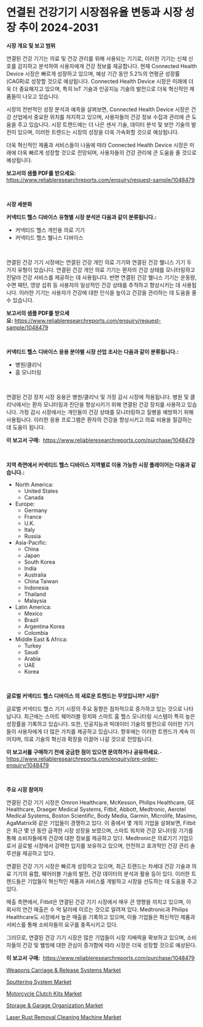 <p><h1>연결된 건강기기 시장점유율 변동과 시장 성장 추이 2024-2031</h1></p><p><strong>시장 개요 및 보고 범위</strong></p>
<p><p>연결된 건강 기기는 의료 및 건강 관리를 위해 사용되는 기기로, 이러한 기기는 신체 신호를 감지하고 분석하여 사용자에게 건강 정보를 제공합니다. 현재 Connected Health Device 시장은 빠르게 성장하고 있으며, 예상 기간 동안 5.2%의 연평균 성장률(CAGR)로 성장할 것으로 예상됩니다. Connected Health Device 시장은 미래에 더욱 더 중요해지고 있으며, 특히 IoT 기술과 인공지능 기술의 발전으로 더욱 혁신적인 제품들이 나오고 있습니다.</p><p>시장의 전반적인 성장 분석과 예측을 살펴보면, Connected Health Device 시장은 건강 산업에서 중요한 위치를 차지하고 있으며, 사용자들의 건강 정보 수집과 관리에 큰 도움을 주고 있습니다. 시장 트렌드에는 더 나은 센서 기술, 데이터 분석 및 보안 기술의 발전이 있으며, 이러한 트렌드는 시장의 성장을 더욱 가속화할 것으로 예상됩니다.</p><p>더욱 혁신적인 제품과 서비스들이 나옴에 따라 Connected Health Device 시장은 미래에 더욱 빠르게 성장할 것으로 전망되며, 사용자들의 건강 관리에 큰 도움을 줄 것으로 예상됩니다.</p></p>
<p><strong>보고서의 샘플 PDF를 받으세요:</strong> <a href="https://www.reliableresearchreports.com/enquiry/request-sample/1048479">https://www.reliableresearchreports.com/enquiry/request-sample/1048479</a></p>
<p>&nbsp;</p>
<p><strong>시장 세분화</strong></p>
<p><strong>커넥티드 헬스 디바이스 유형별 시장 분석은 다음과 같이 분류됩니다.:</strong></p>
<p><ul><li>커넥티드 헬스 개인용 의료 기기</li><li>커넥티드 헬스 웰니스 디바이스</li></ul></p>
<p>&nbsp;</p>
<p><p>연결된 건강 기기 시장에는 연결된 건강 개인 의료 기기와 연결된 건강 웰니스 기기 두 가지 유형이 있습니다. 연결된 건강 개인 의료 기기는 환자의 건강 상태를 모니터링하고 진달라 건강 서비스를 제공하는 데 사용됩니다. 반면 연결된 건강 웰니스 기기는 운동량, 수면 패턴, 영양 섭취 등 사용자의 일상적인 건강 상태를 추적하고 향상시키는 데 사용됩니다. 이러한 기기는 사용자가 건강에 대한 인식을 높이고 건강을 관리하는 데 도움을 줄 수 있습니다.</p></p>
<p><strong>보고서의 샘플 PDF를 받으세요:</strong>&nbsp;<a href="https://www.reliableresearchreports.com/enquiry/request-sample/1048479">https://www.reliableresearchreports.com/enquiry/request-sample/1048479</a></p>
<p>&nbsp;</p>
<p><strong> 커넥티드 헬스 디바이스 응용 분야별 시장 산업 조사는 다음과 같이 분류됩니다.:</strong></p>
<p><ul><li>병원/클리닉</li><li>홈 모니터링</li></ul></p>
<p>&nbsp;</p>
<p><p>연결된 건강 장치 시장 응용은 병원/클리닉 및 가정 감시 시장에 적용됩니다. 병원 및 클리닉에서는 환자 모니터링과 진단을 향상시키기 위해 연결된 건강 장치를 사용하고 있습니다. 가정 감시 시장에서는 개인들이 건강 상태를 모니터링하고 질병을 예방하기 위해 사용됩니다. 이러한 응용 프로그램은 환자의 건강을 향상시키고 의료 비용을 절감하는 데 도움이 됩니다.</p></p>
<p><strong>이 보고서 구매:</strong>&nbsp; <a href="https://www.reliableresearchreports.com/purchase/1048479">https://www.reliableresearchreports.com/purchase/1048479</a></p>
<p>&nbsp;</p>
<p><strong>지역 측면에서 커넥티드 헬스 디바이스 지역별로 이용 가능한 시장 플레이어는 다음과 같습니다.:</strong></p>
<p><ul>
    <li>
        North America:
        <ul>
            <li>United States</li>
            <li>Canada</li>
        </ul>
    </li>
    <li>
        Europe:
        <ul>
            <li>Germany</li>
            <li>France</li>
            <li>U.K.</li>
            <li>Italy</li>
            <li>Russia</li>
        </ul>
    </li>
    <li>
        Asia-Pacific:
        <ul>
            <li>China</li>
            <li>Japan</li>
            <li>South Korea</li>
            <li>India</li>
            <li>Australia</li>
            <li>China Taiwan</li>
            <li>Indonesia</li>
            <li>Thailand</li>
            <li>Malaysia</li>
        </ul>
    </li>
    <li>
        Latin America:
        <ul>
            <li>Mexico</li>
            <li>Brazil</li>
            <li>Argentina Korea</li>
            <li>Colombia</li>
        </ul>
    </li>
    <li>
        Middle East & Africa:
        <ul>
            <li>Turkey</li>
            <li>Saudi</li>
            <li>Arabia</li>
            <li>UAE</li>
            <li>Korea</li>
        </ul>
    </li>
    </ul></p>
<p>&nbsp;</p>
<p><strong>글로벌 커넥티드 헬스 디바이스 의 새로운 트렌드는 무엇입니까? 시장?</strong></p>
<p><p>글로벌 커넥티드 헬스 기기 시장의 주요 동향은 점차적으로 증가하고 있는 것으로 나타납니다. 최근에는 스마트 웨어러블 장치와 스마트 홈 헬스 모니터링 시스템이 특히 높은 성장률을 기록하고 있습니다. 또한, 인공지능과 빅데이터 기술의 발전으로 이러한 기기들이 사용자에게 더 많은 가치를 제공하고 있습니다. 향후에는 이러한 트렌드가 계속 이어지며, 의료 기술의 혁신과 확장을 이끌어 나갈 것으로 전망됩니다.</p></p>
<p><strong>이 보고서를 구매하기 전에 궁금한 점이 있으면 문의하거나 공유하세요.</strong>- <a href="https://www.reliableresearchreports.com/enquiry/pre-order-enquiry/1048479">https://www.reliableresearchreports.com/enquiry/pre-order-enquiry/1048479</a></p>
<p>&nbsp;</p>
<p><strong>주요 시장 참여자</strong></p>
<p><p>연결된 건강 기기 시장은 Omron Healthcare, McKesson, Philips Healthcare, GE Healthcare, Draeger Medical Systems, Fitbit, Abbott, Medtronic, Aerotel Medical Systems, Boston Scientific, Body Media, Garmin, Microlife, Masimo, AgaMatrix와 같은 기업들이 경쟁하고 있다. 이 중에서 몇 개의 기업을 살펴보면, Fitbit은 최근 몇 년 동안 급격한 시장 성장을 보였으며, 스마트 워치와 건강 모니터링 기기를 통해 소비자들에게 건강에 대한 정보를 제공하고 있다. Medtronic은 의료기기 기업으로서 글로벌 시장에서 강력한 입지를 보유하고 있으며, 안전하고 효과적인 건강 관리 솔루션을 제공하고 있다.</p><p>연결된 건강 기기 시장은 빠르게 성장하고 있으며, 최근 트렌드는 차세대 건강 기술과 의료 기기의 융합, 웨어러블 기술의 발전, 건강 데이터의 분석과 활용 등이 있다. 이러한 트렌드들은 기업들이 혁신적인 제품과 서비스를 개발하고 시장을 선도하는 데 도움을 주고 있다.</p><p>매출 측면에서, Fitbit은 연결된 건강 기기 시장에서 매우 큰 영향을 끼치고 있으며, 이 회사의 연간 매출은 수 억 달러에 이르는 것으로 알려져 있다. Medtronic과 Philips Healthcare도 시장에서 높은 매출을 기록하고 있으며, 이들 기업들은 혁신적인 제품과 서비스를 통해 소비자들의 요구를 충족시키고 있다.</p><p>그러므로, 연결된 건강 기기 시장은 많은 기업들이 시장 지배력을 확보하고 있으며, 소비자들의 건강 및 웰빙에 대한 관심이 증가함에 따라 시장은 더욱 성장할 것으로 예상된다.</p></p>
<p><strong>이 보고서 구매:</strong>&nbsp;&nbsp;<a href="https://www.reliableresearchreports.com/purchase/1048479">https://www.reliableresearchreports.com/purchase/1048479</a></p>
<p><p><a href="https://issuu.com/reportprime-2/docs/weapons-carriage-release-systems-market-size-2030.">Weapons Carriage & Release Systems Market</a></p><p><a href="https://view.publitas.com/reportprime-1/sputtering-system-market-size-global-industry-overview-market-segmentation-and-forecast-2024-to-2031/">Sputtering System Market</a></p><p><a href="https://three-jumbo-f6d.notion.site/Motorcycle-Clutch-Kits-Market-Size-Evaluating-its-Market-Trends-Growth-and-Projections-2024-203-bd73a01ca24e4a0f924aed1b5d240254">Motorcycle Clutch Kits Market</a></p><p><a href="https://issuu.com/reportprime-2/docs/storage-garage-organization-market-size-2030.pptx">Storage & Garage Organization Market</a></p><p><a href="https://github.com/NorbertYates/Market-Research-Report-List-4/blob/main/laser-rust-removal-cleaning-machine-market.md">Laser Rust Removal Cleaning Machine Market</a></p></p>
